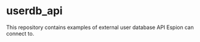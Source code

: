 # userdb_api
This repository contains examples of external user database API Espion can connect to.
